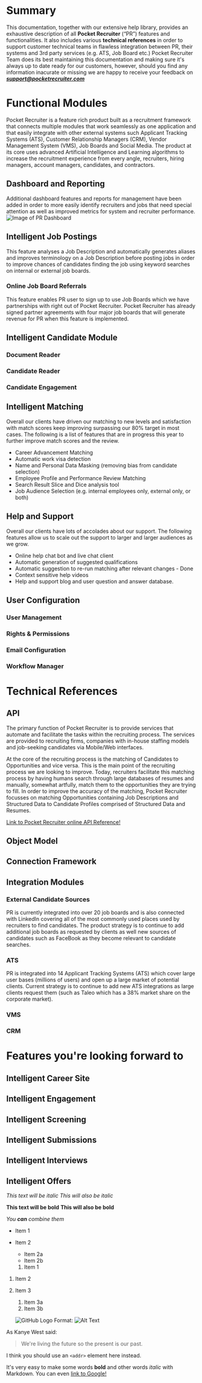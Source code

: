 # Summary
This documentation, together with our extensive help library, provides an exhaustive description of all **Pocket Recruiter** (“PR”) features and functionalities. It also includes various **technical references** in order to support customer technical teams in flawless integration between PR, their systems and 3rd party services (e.g. ATS, Job Board etc.)
Pocket Recruiter Team does its best maintaining this documentation and making sure it's always up to date ready for our customers, however, should you find any information inacurate or missing we are happy to receive your feedback on _**support@pocketrecruiter.com**_

# Functional Modules
Pocket Recruiter is a feature rich product built as a recruitment framework that connects multiple modules that work seamlessly as one application and that easily integrate with other external systems such Applicant Tracking Systems (ATS), Customer Relationship Managers (CRM), Vendor Management System (VMS), Job Boards and Social Media. The product at its core uses advanced Artificial Intelligence and Learning algorithms to increase the recruitment experience from every angle, recruiters, hiring managers, account managers, candidates, and contractors. 

## Dashboard and Reporting
Additional dashboard features and reports for management have been added in order to more easily identify recruiters and jobs that need special attention as well as improved metrics for system and recruiter performance.
![Image of PR Dashboard](https://github.com/donutti/Pocket-Documentation/Dashboard_01.png)

## Intelligent Job Postings
This feature analyses a Job Description and automatically generates aliases and improves terminology on a Job Description before posting jobs in order to improve chances of candidates finding the job using keyword searches on internal or external job boards.
### Online Job Board Referrals
This feature enables PR user to sign up to use Job Boards which we have partnerships with right out of Pocket Recruiter. Pocket Recruiter has already signed partner agreements with four major job boards that will generate revenue for PR when this feature is implemented.

## Intelligent Candidate Module
### Document Reader
### Candidate Reader
### Candidate Engagement
## Intelligent Matching
Overall our clients have driven our matching to new levels and satisfaction with match scores keep improving surpassing our 80% target in most cases. The following is a list of features that are in progress this year to further improve match scores and the review. 
 * Career Advancement Matching
 * Automatic work visa detection
 * Name and Personal Data Masking (removing bias from candidate selection)
 * Employee Profile and Performance Review Matching
 * Search Result Slice and Dice analysis tool
 * Job Audience Selection (e.g. internal employees only, external only, or both)

## Help and Support
Overall our clients have lots of accolades about our support. The following features allow us to scale out the support to larger and larger audiences as we grow.
 * Online help chat bot and live chat client
 * Automatic generation of suggested qualifications
 * Automatic suggestion to re-run matching after relevant changes - Done
 * Context sensitive help videos
 * Help and support blog and user question and answer database.


## User Configuration
### User Management
### Rights & Permissions
### Email Configuration
### Workflow Manager

# Technical References
## API
The primary function of Pocket Recruiter is to provide services that automate and facilitate the tasks within the recruiting process. The services are provided to recruiting firms, companies with in-house staffing models and job-seeking candidates via Mobile/Web interfaces.

At the core of the recruiting process is the matching of Candidates to Opportunities and vice versa. This is the main point of the recruiting process we are looking to improve. Today, recruiters facilitate this matching process by having humans search through large databases of resumes and manually, somewhat artfully, match them to the opportunities they are trying to fill. In order to improve the accuracy of the matching, Pocket Recruiter focusses on matching Opportunities containing Job Descriptions and Structured Data to Candidate Profiles comprised of Structured Data and Resumes.

[Link to Pocket Recruiter online API Reference!](https://dev-api.pocketrecruiter.com)

## Object Model
## Connection Framework
## Integration Modules
### External Candidate Sources
PR is currently integrated into over 20 job boards and is also connected with LinkedIn covering all of the most commonly used places used by recruiters to find candidates. The product strategy is to continue to add additional job boards as requested by clients as well new sources of candidates such as FaceBook as they become relevant to candidate searches. 

### ATS
PR is integrated into 14 Applicant Tracking Systems (ATS) which cover large user bases (millions of users) and open up a large market of potential clients. Current strategy is to continue to add new ATS integrations as large clients request them (such as Taleo which has a 38% market share on the corporate market).

### VMS
### CRM

# Features you're looking forward to
## Intelligent  Career Site
## Intelligent Engagement
## Intelligent Screening
## Intelligent Submissions
## Intelligent Interviews
## Intelligent Offers

*This text will be italic*
_This will also be italic_

**This text will be bold**
__This will also be bold__

_You **can** combine them_

* Item 1
* Item 2
  * Item 2a
  * Item 2b
  
  1. Item 1
1. Item 2
1. Item 3
   1. Item 3a
   1. Item 3b
   
   ![GitHub Logo](/images/logo.png)
Format: ![Alt Text](url)

As Kanye West said:

> We're living the future so
> the present is our past.

I think you should use an
`<addr>` element here instead.

It's very easy to make some words **bold** and other words *italic* with Markdown. You can even [link to Google!](http://google.com)
